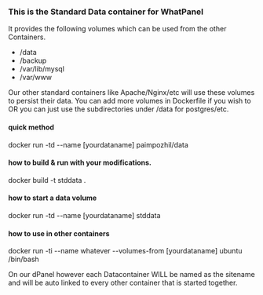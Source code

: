 ### This is the Standard Data container for WhatPanel

It provides the following volumes which can be used from the other Containers. 
* /data 
* /backup 
* /var/lib/mysql 
* /var/www 

Our other standard containers like 
Apache/Nginx/etc will use these volumes to persist their data. You can 
add more volumes in Dockerfile if you wish to OR you can just use the 
subdirectories under /data for postgres/etc.

#### quick method

docker run -td --name [yourdataname] paimpozhil/data

#### how to build & run with your modifications.
docker build -t stddata .

#### how to start a data volume
docker run -td --name [yourdataname] stddata

#### how to use in other containers
docker run -ti --name whatever --volumes-from [yourdataname] ubuntu /bin/bash 

On our dPanel however each Datacontainer WILL be named as the sitename 
and will be auto linked to every other container that is started 
together.
